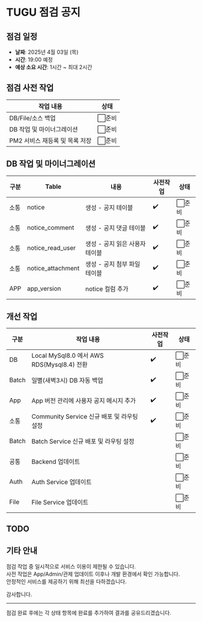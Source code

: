 # TUGU 점검 공지

## 점검 일정

- **날짜**: 2025년 4월 03일 (목)
- **시간**: 19:00 예정
- **예상 소요 시간**: 1시간 ~ 최대 2시간

## 점검 사전 작업

| 작업 내용                      | 상태   |
| ------------------------------ | ------ |
| DB/File/소스 백업              | ⬜준비 |
| DB 작업 및 마이너그레이션      | ⬜준비 |
| PM2 서비스 재등록 및 목록 저장 | ⬜준비 |

## DB 작업 및 마이너그레이션

| 구분 | Table             | 내용                           | 사전작업 | 상태   |
| ---- | ----------------- | ------------------------------ | -------- | ------ |
| 소통 | notice            | 생성 - 공지 테이블             | ✔️       | ⬜준비 |
| 소통 | notice_comment    | 생성 - 공지 댓글 테이블        | ✔️       | ⬜준비 |
| 소통 | notice_read_user  | 생성 - 공지 읽은 사용자 테이블 | ✔️       | ⬜준비 |
| 소통 | notice_attachment | 생성 - 공지 첨부 파일 테이블   | ✔️       | ⬜준비 |
| APP  | app_version       | notice 컬럼 추가               | ✔️       | ⬜준비 |

## 개선 작업

| 구분  | 작업 내용                                  | 사전작업 | 상태   |
| ----- | ------------------------------------------ | -------- | ------ |
| DB    | Local MySql8.0 에서 AWS RDS(Mysql8.4) 전환 | ✔️       | ⬜준비 |
| Batch | 일별(새벽3시) DB 자동 백업                 | ✔️       | ⬜준비 |
| App   | App 버전 관리에 사용자 공지 메시지 추가    | ✔️       | ⬜준비 |
| 소통  | Community Service 신규 배포 및 라우팅 설정 | ✔️       | ⬜준비 |
| Batch | Batch Service 신규 배포 및 라우팅 설정     |          | ⬜준비 |
| 공통  | Backend 업데이트                           |          | ⬜준비 |
| Auth  | Auth Service 업데이트                      |          | ⬜준비 |
| File  | File Service 업데이트                      |          | ⬜준비 |

## TODO

## 기타 안내

점검 작업 중 일시적으로 서비스 이용이 제한될 수 있습니다.  
사전 작업은 App/Admin/관제 업데이트 이후나 개발 환경에서 확인 가능합니다.  
안정적인 서비스를 제공하기 위해 최선을 다하겠습니다.

감사합니다.

---

점검 완료 후에는 각 상태 항목에 완료를 추가하여 결과를 공유드리겠습니다.
